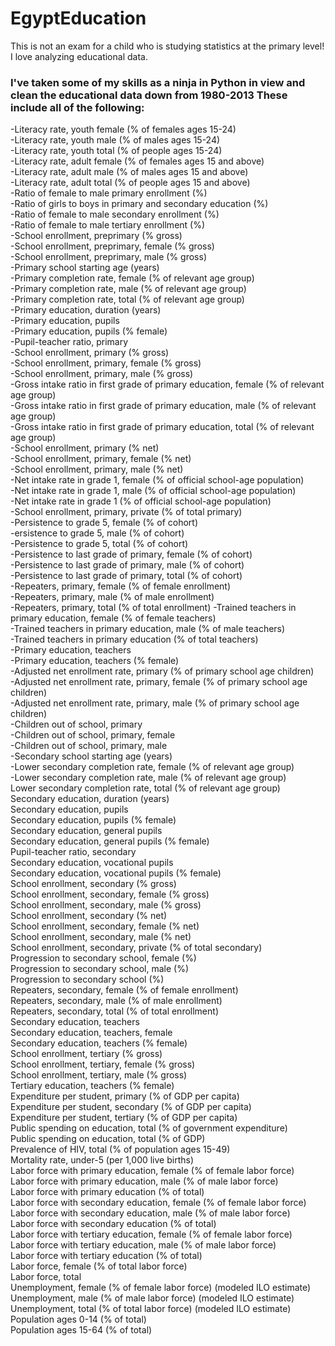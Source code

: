 # EgyptEducation
This is not an exam for a child who is studying statistics at the primary level!<br>
I love analyzing educational data.<br>
### I've taken some of my skills as a ninja in Python in view and clean the educational data down from 1980-2013 These include all of the following:

-Literacy rate, youth female (% of females ages 15-24)<br>
-Literacy rate, youth male (% of males ages 15-24)<br>
-Literacy rate, youth total (% of people ages 15-24)<br>
-Literacy rate, adult female (% of females ages 15 and above)<br>
-Literacy rate, adult male (% of males ages 15 and above)<br>
-Literacy rate, adult total (% of people ages 15 and above)<br>
-Ratio of female to male primary enrollment (%)<br>
-Ratio of girls to boys in primary and secondary education (%)<br>
-Ratio of female to male secondary enrollment (%)<br>
-Ratio of female to male tertiary enrollment (%)<br>
-School enrollment, preprimary (% gross)<br>
-School enrollment, preprimary, female (% gross)<br>
-School enrollment, preprimary, male (% gross)<br>
-Primary school starting age (years)<br>
-Primary completion rate, female (% of relevant age group)<br>
-Primary completion rate, male (% of relevant age group)<br>
-Primary completion rate, total (% of relevant age group)<br>
-Primary education, duration (years)<br>
-Primary education, pupils<br>
-Primary education, pupils (% female)<br>
-Pupil-teacher ratio, primary<br>
-School enrollment, primary (% gross)<br>
-School enrollment, primary, female (% gross)<br>
-School enrollment, primary, male (% gross)<br>
-Gross intake ratio in first grade of primary education, female (% of relevant age group)<br>
-Gross intake ratio in first grade of primary education, male (% of relevant age group)<br>
-Gross intake ratio in first grade of primary education, total (% of relevant age group)<br>
-School enrollment, primary (% net)<br>
-School enrollment, primary, female (% net)<br>
-School enrollment, primary, male (% net)<br>
-Net intake rate in grade 1, female (% of official school-age population)<br>
-Net intake rate in grade 1, male (% of official school-age population)<br>
-Net intake rate in grade 1 (% of official school-age population)<br>
-School enrollment, primary, private (% of total primary)<br>
-Persistence to grade 5, female (% of cohort)<br>
-ersistence to grade 5, male (% of cohort)<br>
-Persistence to grade 5, total (% of cohort)<br>
-Persistence to last grade of primary, female (% of cohort)<br>
-Persistence to last grade of primary, male (% of cohort)<br>
-Persistence to last grade of primary, total (% of cohort)<br>
-Repeaters, primary, female (% of female enrollment)<br>
-Repeaters, primary, male (% of male enrollment)<br>
-Repeaters, primary, total (% of total enrollment)
-Trained teachers in primary education, female (% of female teachers)<br>
-Trained teachers in primary education, male (% of male teachers)<br>
-Trained teachers in primary education (% of total teachers)<br>
-Primary education, teachers<br>
-Primary education, teachers (% female)<br>
-Adjusted net enrollment rate, primary (% of primary school age children)<br>
-Adjusted net enrollment rate, primary, female (% of primary school age children)<br>
-Adjusted net enrollment rate, primary, male (% of primary school age children)<br>
-Children out of school, primary<br>
-Children out of school, primary, female<br>
-Children out of school, primary, male<br>
-Secondary school starting age (years)<br>
-Lower secondary completion rate, female (% of relevant age group)<br>
-Lower secondary completion rate, male (% of relevant age group)<br>
Lower secondary completion rate, total (% of relevant age group)<br>
Secondary education, duration (years)<br>
Secondary education, pupils<br>
Secondary education, pupils (% female)<br>
Secondary education, general pupils<br>
Secondary education, general pupils (% female)<br>
Pupil-teacher ratio, secondary<br>
Secondary education, vocational pupils<br>
Secondary education, vocational pupils (% female)<br>
School enrollment, secondary (% gross)<br>
School enrollment, secondary, female (% gross)<br>
School enrollment, secondary, male (% gross)<br>
School enrollment, secondary (% net)<br>
School enrollment, secondary, female (% net)<br>
School enrollment, secondary, male (% net)<br>
School enrollment, secondary, private (% of total secondary)<br>
Progression to secondary school, female (%)<br>
Progression to secondary school, male (%)<br>
Progression to secondary school (%)<br>
Repeaters, secondary, female (% of female enrollment)<br>
Repeaters, secondary, male (% of male enrollment)<br>
Repeaters, secondary, total (% of total enrollment)<br>
Secondary education, teachers<br>
Secondary education, teachers, female<br>
Secondary education, teachers (% female)<br>
School enrollment, tertiary (% gross)<br>
School enrollment, tertiary, female (% gross)<br>
School enrollment, tertiary, male (% gross)<br>
Tertiary education, teachers (% female)<br>
Expenditure per student, primary (% of GDP per capita)<br>
Expenditure per student, secondary (% of GDP per capita)<br>
Expenditure per student, tertiary (% of GDP per capita)<br>
Public spending on education, total (% of government expenditure)<br>
Public spending on education, total (% of GDP)<br>
Prevalence of HIV, total (% of population ages 15-49)<br>
Mortality rate, under-5 (per 1,000 live births)<br>
Labor force with primary education, female (% of female labor force)<br>
Labor force with primary education, male (% of male labor force)<br>
Labor force with primary education (% of total)<br>
Labor force with secondary education, female (% of female labor force)<br>
Labor force with secondary education, male (% of male labor force)<br>
Labor force with secondary education (% of total)<br>
Labor force with tertiary education, female (% of female labor force)<br>
Labor force with tertiary education, male (% of male labor force)<br>
Labor force with tertiary education (% of total)<br>
Labor force, female (% of total labor force)<br>
Labor force, total<br>
Unemployment, female (% of female labor force) (modeled ILO estimate)<br>
Unemployment, male (% of male labor force) (modeled ILO estimate)<br>
Unemployment, total (% of total labor force) (modeled ILO estimate)<br>
Population ages 0-14 (% of total)<br>
Population ages 15-64 (% of total)<br>
